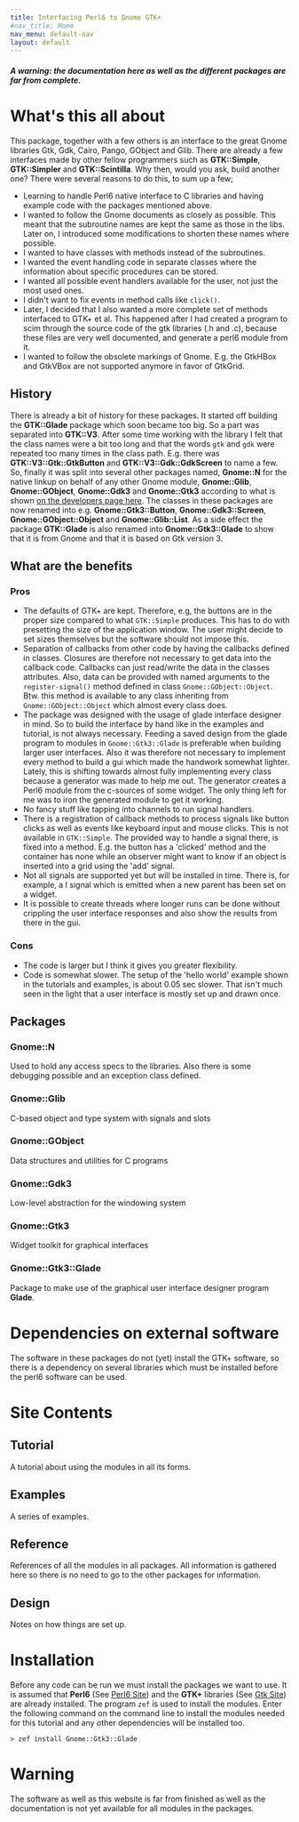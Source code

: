 ```yaml
---
title: Interfacing Perl6 to Gnome GTK+
#nav_title: Home
nav_menu: default-nav
layout: default
---
```


##### A warning: the documentation here as well as the different packages are far from complete.

# What's this all about
This package, together with a few others is an interface to the great Gnome libraries Gtk, Gdk, Cairo, Pango, GObject and Glib. There are already a few interfaces made by other fellow programmers such as **GTK::Simple**, **GTK::Simpler** and **GTK::Scintilla**. Why then, would you ask, build another one? There were several reasons to do this, to sum up a few;
* Learning to handle Perl6 native interface to C libraries and having example code with the packages mentioned above.
* I wanted to follow the Gnome documents as closely as possible. This meant that the subroutine names are kept the same as those in the libs. Later on, I introduced some modifications to shorten these names where possible.
* I wanted to have classes with methods instead of the subroutines.
* I wanted the event handling code in separate classes where the information about specific procedures can be stored.
* I wanted all possible event handlers available for the user, not just the most used ones.
* I didn't want to fix events in method calls like `click()`.
* Later, I decided that I also wanted a more complete set of methods interfaced to GTK+ et al. This happened after I had created a program to scim through the source code of the gtk libraries (.h and .c), because these files are very well documented, and generate a perl6 module from it.
* I wanted to follow the obsolete markings of Gnome. E.g. the GtkHBox and GtkVBox are not supported anymore in favor of GtkGrid.

## History
There is already a bit of history for these packages. It started off building the **GTK::Glade** package which soon became too big. So a part was separated into **GTK::V3**. After some time working with the library I felt that the class names were a bit too long and that the words `gtk` and `gdk` were repeated too many times in the class path. E.g. there was **GTK::V3::Gtk::GtkButton** and **GTK::V3::Gdk::GdkScreen** to name a few. So, finally it was split into several other packages named, **Gnome::N** for the native linkup on behalf of any other Gnome module, **Gnome::Glib**, **Gnome::GObject**, **Gnome::Gdk3** and **Gnome::Gtk3** according to what is shown [on the developers page here](https://developer.gnome.org/references). The classes in these packages are now renamed into e.g. **Gnome::Gtk3::Button**, **Gnome::Gdk3::Screen**, **Gnome::GObject::Object** and **Gnome::Glib::List**. As a side effect the package **GTK::Glade** is also renamed into **Gnome::Gtk3::Glade** to show that it is from Gnome and that it is based on Gtk version 3.

## What are the benefits
### Pros
  * The defaults of GTK+ are kept. Therefore, e.g, the buttons are in the proper size compared to what `GTK::Simple` produces. This has to do with presetting the size of the application window. The user might decide to set sizes themselves but the software should not impose this.
  * Separation of callbacks from other code by having the callbacks defined in classes. Closures are therefore not necessary to get data into the callback code. Callbacks can just read/write the data in the classes attributes. Also, data can be provided with named arguments to the `register-signal()` method defined in class `Gnome::GObject::Object`. Btw. this method is available to any class inheriting from `Gnome::GObject::Object` which almost every class does.
  * The package was designed with the usage of glade interface designer in mind. So to build the interface by hand like in the examples and tutorial, is not always necessary. Feeding a saved design from the glade program to modules in `Gnome::Gtk3::Glade` is preferable when building larger user interfaces. Also it was therefore not necessary to implement every method to build a gui which made the handwork somewhat lighter. Lately, this is shifting towards almost fully implementing every class because a generator was made to help me out. The generator creates a Perl6 module from the c-sources of some widget. The only thing left for me was to iron the generated module to get it working.
  * No fancy stuff like tapping into channels to run signal handlers.
  * There is a registration of callback methods to process signals like button clicks as well as events like keyboard input and mouse clicks. This is not available in `GTK::Simple`. The provided way to handle a signal there, is fixed into a method. E.g. the button has a 'clicked' method and the container has none while an observer might want to know if an object is inserted into a grid using the 'add' signal.
  * Not all signals are supported yet but will be installed in time. There is, for example, a I<parent-set> signal which is emitted when a new parent has been set on a widget.
  * It is possible to create threads where longer runs can be done without crippling the user interface responses and also show the results from there in the gui.

### Cons
  * The code is larger but I think it gives you greater flexibility.
  * Code is somewhat slower. The setup of the 'hello world' example shown in the tutorials and examples, is about 0.05 sec slower. That isn't much seen in the light that a user interface is mostly set up and drawn once.

## Packages
### Gnome::N
Used to hold any access specs to the libraries. Also there is some debugging possible and an exception class defined.

### Gnome::Glib
C-based object and type system with signals and slots

### Gnome::GObject
Data structures and utilities for C programs

### Gnome::Gdk3
Low-level abstraction for the windowing system

### Gnome::Gtk3
Widget toolkit for graphical interfaces

### Gnome::Gtk3::Glade
Package to make use of the graphical user interface designer program **Glade**.

# Dependencies on external software
The software in these packages do not (yet) install the GTK+ software, so there is a dependency on several libraries which must be installed before the perl6 software can be used.

# Site Contents
## Tutorial
A tutorial about using the modules in all its forms.

## Examples
A series of examples.

## Reference
References of all the modules in all packages. All information is gathered here so there is no need to go to the other packages for information.

## Design
Notes on how things are set up.

# Installation

Before any code can be run we must install the packages we want to use. It is assumed that **Perl6** (See [Perl6 Site](https://perl6.org/downloads/)) and the **GTK+** libraries (See [Gtk Site](https://www.gtk.org/)) are already installed. The program `zef` is used to install the modules. Enter the following command on the command line to install the modules needed for this tutorial and any other dependencies will be installed too.

```
> zef install Gnome::Gtk3::Glade
```
<!--Licenses and Attribution-->

# Warning
The software as well as this website is far from finished as well as the documentation is not yet available for all modules in the packages.
